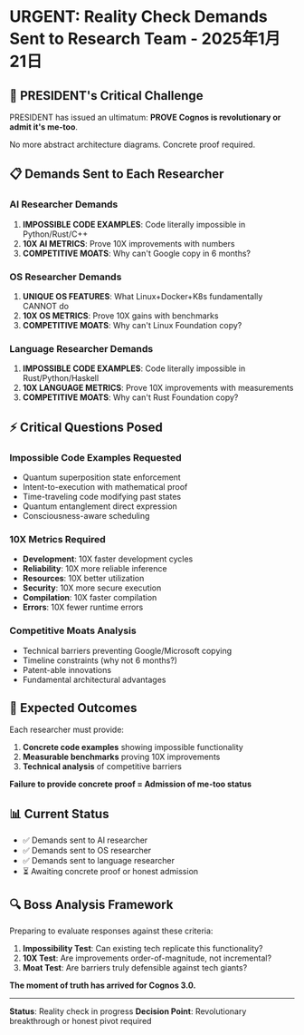 # URGENT: Reality Check Demands Sent to Research Team - 2025年1月21日

## 🚨 PRESIDENT's Critical Challenge

PRESIDENT has issued an ultimatum: **PROVE Cognos is revolutionary or admit it's me-too**.

No more abstract architecture diagrams. Concrete proof required.

## 📋 Demands Sent to Each Researcher

### AI Researcher Demands
1. **IMPOSSIBLE CODE EXAMPLES**: Code literally impossible in Python/Rust/C++
2. **10X AI METRICS**: Prove 10X improvements with numbers
3. **COMPETITIVE MOATS**: Why can't Google copy in 6 months?

### OS Researcher Demands  
1. **UNIQUE OS FEATURES**: What Linux+Docker+K8s fundamentally CANNOT do
2. **10X OS METRICS**: Prove 10X gains with benchmarks
3. **COMPETITIVE MOATS**: Why can't Linux Foundation copy?

### Language Researcher Demands
1. **IMPOSSIBLE CODE EXAMPLES**: Code literally impossible in Rust/Python/Haskell
2. **10X LANGUAGE METRICS**: Prove 10X improvements with measurements
3. **COMPETITIVE MOATS**: Why can't Rust Foundation copy?

## ⚡ Critical Questions Posed

### Impossible Code Examples Requested
- Quantum superposition state enforcement
- Intent-to-execution with mathematical proof
- Time-traveling code modifying past states
- Quantum entanglement direct expression
- Consciousness-aware scheduling

### 10X Metrics Required
- **Development**: 10X faster development cycles
- **Reliability**: 10X more reliable inference
- **Resources**: 10X better utilization
- **Security**: 10X more secure execution
- **Compilation**: 10X faster compilation
- **Errors**: 10X fewer runtime errors

### Competitive Moats Analysis
- Technical barriers preventing Google/Microsoft copying
- Timeline constraints (why not 6 months?)
- Patent-able innovations
- Fundamental architectural advantages

## 🎯 Expected Outcomes

Each researcher must provide:
1. **Concrete code examples** showing impossible functionality
2. **Measurable benchmarks** proving 10X improvements
3. **Technical analysis** of competitive barriers

**Failure to provide concrete proof = Admission of me-too status**

## 📊 Current Status

- ✅ Demands sent to AI researcher
- ✅ Demands sent to OS researcher  
- ✅ Demands sent to language researcher
- ⏳ Awaiting concrete proof or honest admission

## 🔍 Boss Analysis Framework

Preparing to evaluate responses against these criteria:
1. **Impossibility Test**: Can existing tech replicate this functionality?
2. **10X Test**: Are improvements order-of-magnitude, not incremental?
3. **Moat Test**: Are barriers truly defensible against tech giants?

**The moment of truth has arrived for Cognos 3.0.**

---

**Status**: Reality check in progress
**Decision Point**: Revolutionary breakthrough or honest pivot required
